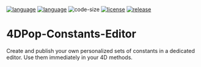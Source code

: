 [![language](https://img.shields.io/static/v1?label=language&message=4d&color=blue)](https://developer.4d.com/)
[![language](https://img.shields.io/github/languages/top/vdelachaux/4DPop-Constants-Editor.svg)](https://developer.4d.com/)
![code-size](https://img.shields.io/github/languages/code-size/vdelachaux/4DPop-Constants-Editor.svg)
[![license](https://img.shields.io/github/license/vdelachaux/4DPop-Constants-Editor)](LICENSE)
[![release](https://img.shields.io/github/v/release/vdelachaux/4DPop-Constants-Editor?include_prereleases)](https://github.com/vdelachaux/4DPop/releases/latest)

# 4DPop-Constants-Editor
Create and publish your own personalized sets of constants in a dedicated editor. Use them immediately in your 4D methods.
